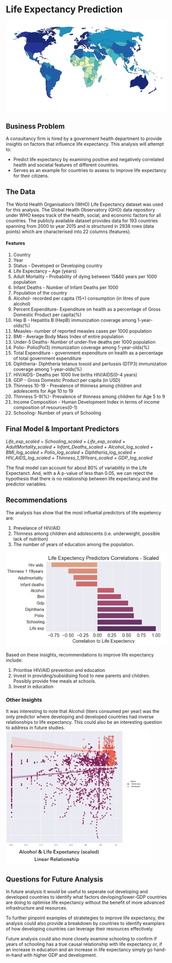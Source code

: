 # Life Expectancy Prediction


![LE Map](LE_.png)

## Business Problem 
A consultancy firm is hired by a government health department to provide insights on factors that influence life expectancy. This analysis will attempt to:
* Predict life expectancy by examining positive and negatively correlated health and societal features of different countries. 
* Serves as an example for countries to assess to improve life expectancy for their citizens.


## The Data 

The  World Health Organisation’s (WHO) Life Expectancy dataset was used for this analysis. 
The Global Health Observatory (GHO) data repository under WHO keeps track of the health, social, and economic factors for all countries. 
The publicly available dataset provides data for 193 countries spanning from 2000 to year 2015 and is structured in 2938 rows (data points) which are characterised into 22 columns (features). 

#### Features 
1. Country
2. Year
3. Status - Developed or Developing country
4. Life Expectancy – Age (years)
5. Adult Mortality - Probability of dying between 15&60 years per 1000 population
6. Infant Deaths - Number of Infant Deaths per 1000
7. Population of the country 
8. Alcohol- recorded per capita (15+) consumption (in litres of pure alcohol)
9. Percent Expenditure- Expenditure on health as a percentage of Gross Domestic Product per capita(%)
10. Hep B - Hepatitis B (HepB) immunization coverage among 1-year-olds(%)
11. Measles- number of reported measles cases per 1000 population
12. BMI - Average Body Mass Index of entire population
13. Under-5 Deaths- Number of under-five deaths per 1000 population
14. Polio- Polio(Pol3) immunization coverage among 1-year-olds(%)
15. Total Expenditure - government expenditure on health as a percentage of total government expenditure
16. Diphtheria- Diphtheria tetanus toxoid and pertussis (DTP3) immunization coverage among 1-year-olds(%)
17. HIV/AIDS- Deaths per 1000 live births HIV/AIDS(0-4 years)
18. GDP - Gross Domestic Product per capita (in USD)
19. Thinness 10-19 - Prevalence of thinness among children and adolescents for Age 10 to 19     
20. Thinness 5-9(%)- Prevalence of thinness among children for Age 5 to 9
21. Income Composition - Human Development Index in terms of income composition of resources(0-1)
22. Schooling- Number of years of Schooling


## Final Model & Important Predictors 
*Life_exp_scaled  ~  Schooling_scaled + Life_exp_scaled +  AdultMortality_scaled +   Infant_Deaths_scaled + Alcohol_log_scaled + BMI_log_scaled + Polio_log_scaled + Diphtheria_log_scaled + HIV_AIDS_log_scaled + Thinness_1_19Years_scaled + GDP_log_scaled*

The final model can account for about 80% of variability in the Life Expectanct. And, with a A p-value of less than 0.05, we can reject the hypothesis that there is no relationship between life expectancy and the predictor variables.





## Recommendations

The analysis has show that the most influetial predictors of life expetency are:  
1. Prevelance of HIV/AID 
2. Thinness among children and adolescents (i.e. underweight, possible lack of nutrition)
3. The number of years of education among the population. 

![Correlations](Feature_correlations_scaled_.png) 

Based on these insights, recommendations to improve life expectancy include:
1. Prioritise HIV/AID prevention and education  
2. Invest in providing/subsidising food to new parents and children. Possibly provide free meals at schools. 
3. Invest in education 


### Other Insights 

It was interesting to note that Alcohol (liters consumed per year) was the only predictor where developing and developed countries had inverse relationships to life expectancy. This could also be an interesting question to address in future studies. 
<img src="Alcohol_LR.png" width="450" height="420">

## Questions for Future Analysis 
In future analysis it would be useful to seperate out developing and developed countries to identify what factors devloping/lower-GDP countries are doing to optimise life expectancy without the benefit of more advanced infrastructure and resources. 

To further pinpoint examples of stratetegies to improve life expectancy, the analysis could also provide a breakdown by countries to identify examplars of how developing countries can leverage their resrources effectively. 

Future analysis could also more closely examine schooling to confirm if years of schooling has a true causal relationship with life expectancy or, if an increase in education and an increase in life expectancy simply go hand-in-hand with higher GDP and development. 



